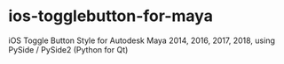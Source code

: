 # ios-togglebutton-for-maya
iOS Toggle Button Style for Autodesk Maya 2014, 2016, 2017, 2018, using PySide / PySide2 (Python for Qt)

